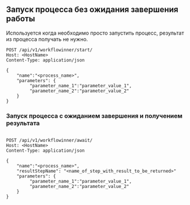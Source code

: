 
## Запуск процесса без ожидания завершения работы 

Используется когда необходимо просто запустить процесс, результат из процесса получать не нужно.

```
POST /api/v1/workflowinner/start/ 
Host: <HostName>
Content-Type: application/json

{
    "name":"<process_name>",
    "parameters": {
         "parameter_name_1":"parameter_value_1",
         "parameter_name_2":"parameter_value_2"
    }
}
```


### Запуск процесса с ожиданием завершения и получением результата

```

POST /api/v1/workflowinner/await/ 
Host: <HostName>
Content-Type: application/json

{
    "name":"<process_name>",
    "resultStepName": "<name_of_step_with_result_to_be_returned>"
    "parameters": {
         "parameter_name_1":"parameter_value_1",
         "parameter_name_2":"parameter_value_2"
    }
}

```